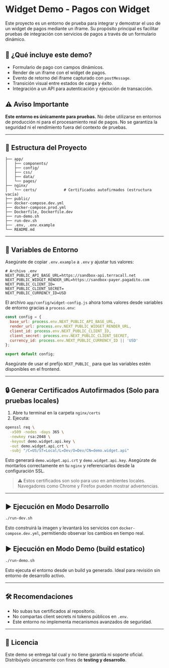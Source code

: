 # Widget Demo - Pagos con Widget

Este proyecto es un entorno de prueba para integrar y demostrar el uso de un widget de pagos mediante un iframe. Su propósito principal es facilitar pruebas de integración con servicios de pagos a través de un formulario dinámico.

## 🚀 ¿Qué incluye este demo?

* Formulario de pago con campos dinámicos.
* Render de un iframe con el widget de pagos.
* Evento de retorno del iframe capturado con `postMessage`.
* Transición visual entre estados de carga y éxito.
* Integración a un API para autenticación y ejecución de transacción.

## ⚠️ Aviso Importante

**Este entorno es únicamente para pruebas.**
No debe utilizarse en entornos de producción ni para el procesamiento real de pagos. No se garantiza la seguridad ni el rendimiento fuera del contexto de pruebas.

---

## 📁 Estructura del Proyecto

```
├── app/
│   ├── components/
│   ├── config/
│   ├── css/
│   ├── data/
│   └── pages/
├── nginx/
│   └── certs/            # Certificados autofirmados (estructura vacía)
├── public/
├── docker-compose.dev.yml
├── docker-compose.prod.yml
├── Dockerfile, Dockerfile.dev
├── run-demo.sh
├── run-dev.sh
├── .env, .env.example
└── README.md
```

---

## 🔐 Variables de Entorno

Asegúrate de copiar `.env.example` a `.env` y ajustar tus valores:

```env
# Archivo .env
NEXT_PUBLIC_API_BASE_URL=https://sandbox-api.terracall.net
NEXT_PUBLIC_WIDGET_RENDER_URL=https://sandbox-payer.pagadito.com
NEXT_PUBLIC_CLIENT_ID=
NEXT_PUBLIC_CLIENT_SECRET=
NEXT_PUBLIC_CURRENCY_ID=USD
```

El archivo `app/config/widget-config.js` ahora toma valores desde variables de entorno gracias a `process.env`:

```js
const config = {
  base_url: process.env.NEXT_PUBLIC_API_BASE_URL,
  render_url: process.env.NEXT_PUBLIC_WIDGET_RENDER_URL,
  client_id: process.env.NEXT_PUBLIC_CLIENT_ID,
  client_secret: process.env.NEXT_PUBLIC_CLIENT_SECRET,
  currency_id: process.env.NEXT_PUBLIC_CURRENCY_ID || 'USD'
};

export default config;
```

Asegúrate de usar el prefijo `NEXT_PUBLIC_` para que las variables estén disponibles en el frontend.

---

## 🔒 Generar Certificados Autofirmados (Solo para pruebas locales)

1. Abre tu terminal en la carpeta `nginx/certs`
2. Ejecuta:

```bash
openssl req \
  -x509 -nodes -days 365 \
  -newkey rsa:2048 \
  -keyout demo.widget.api.key \
  -out demo.widget.api.crt \
  -subj "/C=US/ST=Local/L=Dev/O=Dev/CN=demo.widget.api"
```

Esto generará `demo.widget.api.crt` y `demo.widget.api.key`.
Asegúrate de montarlos correctamente en tu `nginx` y referenciarlos desde la configuración SSL.

> ⚠️ Estos certificados son solo para uso en ambientes locales. Navegadores como Chrome y Firefox pueden mostrar advertencias.

---

## ▶️ Ejecución en Modo Desarrollo

```bash
./run-dev.sh
```

Esto construirá la imagen y levantará los servicios con `docker-compose.dev.yml`, permitiendo observar los cambios en tiempo real.

## ▶️ Ejecución en Modo Demo (build estatico)

```bash
./run-demo.sh
```

Esto ejecuta el entorno desde un build ya generado. Ideal para revisión sin entorno de desarrollo activo.

---

## 🛠 Recomendaciones

* No subas tus certificados al repositorio.
* No compartas client secrets ni tokens públicos en `.env`.
* Este entorno no implementa mecanismos avanzados de seguridad.

---

## 📝 Licencia

Este demo se entrega tal cual y no tiene garantía ni soporte oficial.
Distribúyelo únicamente con fines de **testing y desarrollo**.

